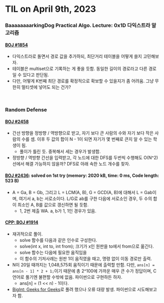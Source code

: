 # **TIL on April 9th, 2023**
### BaaaaaaaarkingDog Practical Algo. Lecture: 0x1D 다익스트라 알고리즘
#### [BOJ #1854](../../../Problem%20Solving/boj/Dijkstra%20algorithm/1854-04-09-2023.cpp)
* 다익스트라로 돌면서 경로 값을 추가하되, 최단거리 테이블을 어떻게 쓸지 고민해보자.
* 테이블은 multiset으로 기록하는 게 좋을 듯함. 동일한 길이의 경로라고 다른 경로일 수 있다고 판단됨.
* 다만, 어떻게 K번째 최단 경로를 확정적으로 확보할 수 있을지가 좀 어려움. 그냥 무한히 멀티셋에 넣어도 되는 건가?
<br>

### Random Defense
#### [BOJ #2458](../../../Problem%20Solving/boj/random%20defense/2458-04-09-2023.cpp)
* 간선 방향을 정방향 / 역방향으로 받고, 자기 보다 큰 사람의 수와 자기 보다 작은 사람의 수를 셈. 이후 두 값의 합이 N - 1이 되면 자기가 몇 번째로 큰지 알 수 있는 학생이 됨.
  - 풀이가 틀린 듯. 중복해서 세는 경우가 발생함.
* 정방향 / 역방향 간선을 입력받고, 각 노드에 대한 DFS를 두번씩 수행해도 O(N^2) 선에서 해결 가능하지 않을까? DFS로 아래 속한 노드 개수를 찾자.

#### [BOJ #2436](../../../Problem%20Solving/boj/random%20defense/2436-04-09-2023.cpp): solved on 1st try (memory: 2020 kB, time: 0 ms, Code length: 523 B)
* A = Ga, B = Gb, 그리고 L = LCM(A, B), G = GCD(A, B)에 대해서 L = Gab이며, 여기서 a, b는 서로소이다. L/G로 ab를 구한 다음에 서로소인 경우, 두 수의 합이 최소인 A, B를 값으로 갱신하면 될 듯함.
  - 1, 2번 제출 WA. a, b가 1, 1인 경우가 있음.

#### [CPP: BOJ #1914](../../../Problem%20Solving/boj/random%20defense/1914-04-09-2023.cpp)
* 재귀적으로 풀이.
  - solve 함수를 다음과 같은 인수로 구성한다.
  - solve(int x, int to, int from); 크기가 x인 원판을 to에서 from으로 옮긴다.
  - solve 함수는 다음에 필요한 움직임을 
  - 이 함수의 기저사례는 원판 1이 움직였을 때고, 명령 없이 이동 경로만 출력.
* N이 20일 때까지는 1,048,575회 움직이기 때문에 출력할 만함. 다만, `ans[n] = ans[n - 1] * 2 + 1;`이기 때문에 총 2^100에 가까운 매우 큰 수가 정답이며, C언어로 풀기엔 불편할 수밖에 없음. 파이썬으로 구현하든 하자.
  - ans[n] = (1 << n) - 1이다.
* [BigInt: Geeks for Geeks](https://www.geeksforgeeks.org/bigint-big-integers-in-c-with-example/)로 풀려 했으나 오류 대량 발생. 파이썬으로 시도해보고자 함.